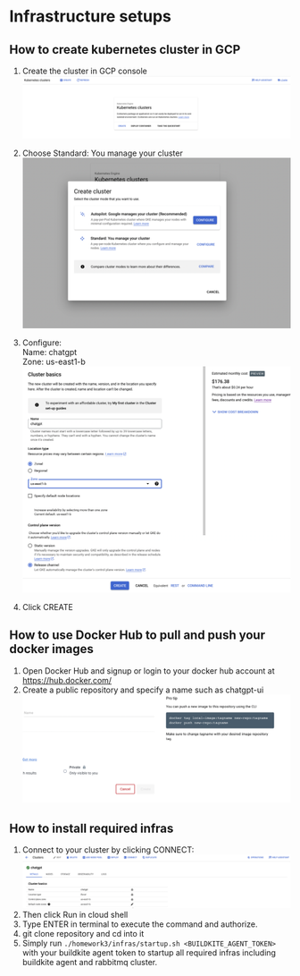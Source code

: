 # Infrastructure setups

## How to create kubernetes cluster in GCP
1. Create the cluster in GCP console
![cluster_view.png](images%2Fcluster_view.png)

2. Choose Standard: You manage your cluster
![create_cluster_view.png](images%2Fcreate_cluster_view.png)

3. Configure: \
Name: chatgpt \
Zone: us-east1-b \
![cluster_config_view.png](images%2Fcluster_config_view.png)

4. Click CREATE

## How to use Docker Hub to pull and push your docker images
1. Open Docker Hub and signup or login to your docker hub account at https://hub.docker.com/
2. Create a public repository and specify a name such as chatgpt-ui
![docker_create_repo.png](images%2Fdocker_create_repo.png)


## How to install required infras
1. Connect to your cluster by clicking CONNECT:
![connect_cluster.png](images%2Fconnect_cluster.png)
2. Then click Run in cloud shell
3. Type ENTER in terminal to execute the command and authorize.
4. git clone repository and cd into it
5. Simply run `./homework3/infras/startup.sh <BUILDKITE_AGENT_TOKEN>` with your buildkite agent token to startup all
required infras including buildkite agent and rabbitmq cluster.
